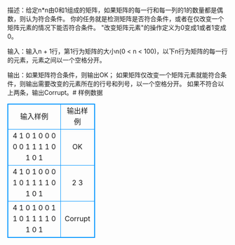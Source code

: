 # 
描述：给定n*n由0和1组成的矩阵，如果矩阵的每一行和每一列的1的数量都是偶数，则认为符合条件。 
你的任务就是检测矩阵是否符合条件，或者在仅改变一个矩阵元素的情况下能否符合条件。 
"改变矩阵元素"的操作定义为0变成1或者1变成0。

输入：输入n + 1行，第1行为矩阵的大小n(0 < n < 100)，以下n行为矩阵的每一行的元素，元素之间以一个空格分开。

输出：如果矩阵符合条件，则输出OK；
如果矩阵仅改变一个矩阵元素就能符合条件，则输出需要改变的元素所在的行号和列号，以一个空格分开。
如果不符合以上两条，输出Corrupt。# 样例数据
<style>
        table,table tr th, table tr td { border:1px solid #0094ff; }
        table { width: 200px; min-height: 25px; line-height: 25px; text-align: center; border-collapse: collapse;}   
    </style>
<table>
	<tr>
		<td>输入样例</td>
		<td>输出样例</td>
	</tr>
<tr><td>4
1 0 1 0
0 0 0 0
1 1 1 1
0 1 0 1</td><td>OK</td></tr><tr><td>4
1 0 1 0
0 0 1 0
1 1 1 1
0 1 0 1</td><td>2 3</td></tr><tr><td>4
1 0 1 0
0 1 1 0
1 1 1 1
0 1 0 1</td><td>Corrupt</td></tr></table>
